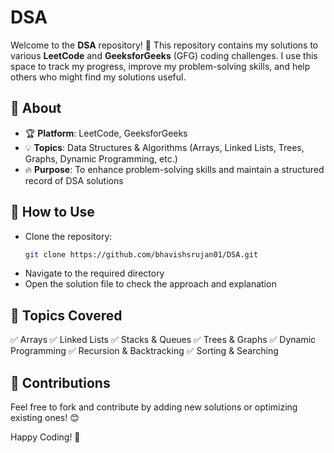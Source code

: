 # DSA

Welcome to the **DSA** repository! 🚀 This repository contains my solutions to various **LeetCode** and **GeeksforGeeks** (GFG) coding challenges. I use this space to track my progress, improve my problem-solving skills, and help others who might find my solutions useful.

## 📌 About
- 🏆 **Platform**: LeetCode, GeeksforGeeks
- 💡 **Topics**: Data Structures & Algorithms (Arrays, Linked Lists, Trees, Graphs, Dynamic Programming, etc.)
- 🔥 **Purpose**: To enhance problem-solving skills and maintain a structured record of DSA solutions

## 🚀 How to Use
- Clone the repository:
  ```sh
  git clone https://github.com/bhavishsrujan01/DSA.git
  ```
- Navigate to the required directory
- Open the solution file to check the approach and explanation

## 📌 Topics Covered
✅ Arrays
✅ Linked Lists
✅ Stacks & Queues
✅ Trees & Graphs
✅ Dynamic Programming
✅ Recursion & Backtracking
✅ Sorting & Searching

## 🤝 Contributions
Feel free to fork and contribute by adding new solutions or optimizing existing ones! 😊

Happy Coding! 🚀


